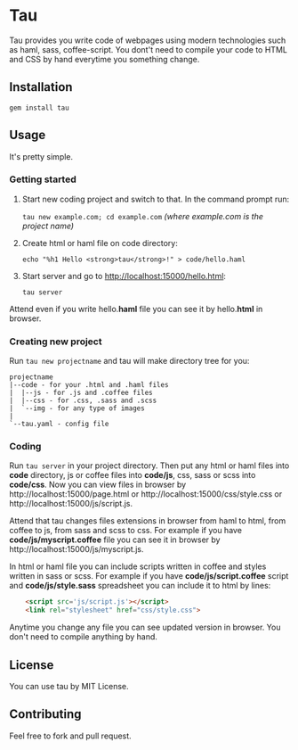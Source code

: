 Tau
===

Tau provides you write code of webpages using modern technologies such as 
haml, sass, coffee-script. You dont't need to compile your code to HTML and
CSS by hand everytime you something change.

Installation
------------

    gem install tau

Usage
-----

It's pretty simple.

### Getting started

1. Start new coding project and switch to that. In the command prompt run:

    `tau new example.com; cd example.com` *(where example.com is the project name)*

2. Create html or haml file on code directory:

    `echo "%h1 Hello <strong>tau</strong>!" > code/hello.haml`

3. Start server and go to [http://localhost:15000/hello.html](http://localhost:15000/hello.html):

    `tau server`

Attend even if you write hello.**haml** file you can see it by hello.**html**
in browser.

### Creating new project

Run `tau new projectname` and tau will make directory tree for you:
  
    projectname
    |--code - for your .html and .haml files
    |  |--js - for .js and .coffee files
    |  |--css - for .css, .sass and .scss
    |  `--img - for any type of images
    |
    `--tau.yaml - config file 

### Coding

Run `tau server` in your project directory. Then put any html or haml files
into **code** directory, js or coffee files into **code/js**, css, sass or
scss into **code/css**. Now you can view files in browser by 
http://localhost:15000/page.html or http://localhost:15000/css/style.css or 
http://localhost:15000/js/script.js.

Attend that tau changes files extensions in browser from haml to html, from 
coffee to js, from sass and scss to css. For example if you have 
**code/js/myscript.coffee** file you can see it in browser by 
http://localhost:15000/js/myscript.js.

In html or haml file you can include scripts written in coffee and styles 
written in sass or scss. For example if you have **code/js/script.coffee** 
script and **code/js/style.sass** spreadsheet you can include it to html by 
lines:
```html
    <script src='js/script.js'></script>
    <link rel="stylesheet" href="css/style.css">
```
Anytime you change any file you can see updated version in browser. You don't 
need to compile anything by hand.

License
-------

You can use tau by MIT License.

Contributing
------------

Feel free to fork and pull request.
